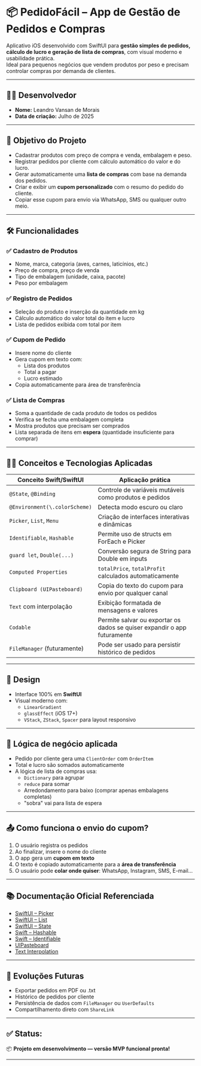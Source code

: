 # 📦 PedidoFácil – App de Gestão de Pedidos e Compras

Aplicativo iOS desenvolvido com SwiftUI para **gestão simples de pedidos, cálculo de lucro e geração de lista de compras**, com visual moderno e usabilidade prática.  
Ideal para pequenos negócios que vendem produtos por peso e precisam controlar compras por demanda de clientes.

---

## 🧑‍💻 Desenvolvedor
- **Nome:** Leandro Vansan de Morais    
- **Data de criação:** Julho de 2025  

---

## 🎯 Objetivo do Projeto

- Cadastrar produtos com preço de compra e venda, embalagem e peso.
- Registrar pedidos por cliente com cálculo automático do valor e do lucro.
- Gerar automaticamente uma **lista de compras** com base na demanda dos pedidos.
- Criar e exibir um **cupom personalizado** com o resumo do pedido do cliente.
- Copiar esse cupom para envio via WhatsApp, SMS ou qualquer outro meio.

---

## 🛠 Funcionalidades

### ✅ Cadastro de Produtos
- Nome, marca, categoria (aves, carnes, laticínios, etc.)
- Preço de compra, preço de venda
- Tipo de embalagem (unidade, caixa, pacote)
- Peso por embalagem

### ✅ Registro de Pedidos
- Seleção do produto e inserção da quantidade em kg
- Cálculo automático do valor total do item e lucro
- Lista de pedidos exibida com total por item

### ✅ Cupom de Pedido
- Insere nome do cliente
- Gera cupom em texto com:
  - Lista dos produtos
  - Total a pagar
  - Lucro estimado
- Copia automaticamente para área de transferência

### ✅ Lista de Compras
- Soma a quantidade de cada produto de todos os pedidos
- Verifica se fecha uma embalagem completa
- Mostra produtos que precisam ser comprados
- Lista separada de itens em **espera** (quantidade insuficiente para comprar)

---

## 🧑‍🏫 Conceitos e Tecnologias Aplicadas

| Conceito Swift/SwiftUI         | Aplicação prática                                                                 |
|-------------------------------|-------------------------------------------------------------------------------------|
| `@State`, `@Binding`          | Controle de variáveis mutáveis como produtos e pedidos                             |
| `@Environment(\.colorScheme)` | Detecta modo escuro ou claro                                                       |
| `Picker`, `List`, `Menu`      | Criação de interfaces interativas e dinâmicas                                      |
| `Identifiable`, `Hashable`    | Permite uso de structs em ForEach e Picker                                         |
| `guard let`, `Double(...)`    | Conversão segura de String para Double em inputs                                   |
| `Computed Properties`         | `totalPrice`, `totalProfit` calculados automaticamente                            |
| `Clipboard (UIPasteboard)`    | Copia do texto do cupom para envio por qualquer canal                              |
| `Text` com interpolação       | Exibição formatada de mensagens e valores                                          |
| `Codable`                     | Permite salvar ou exportar os dados se quiser expandir o app futuramente          |
| `FileManager` (futuramente)   | Pode ser usado para persistir histórico de pedidos                                 |

---

## 📱 Design

- Interface 100% em **SwiftUI**
- Visual moderno com:
  - `LinearGradient`
  - `glassEffect` (iOS 17+)
  - `VStack`, `ZStack`, `Spacer` para layout responsivo

---

## 🧪 Lógica de negócio aplicada

- Pedido por cliente gera uma `ClientOrder` com `OrderItem`
- Total e lucro são somados automaticamente
- A lógica de lista de compras usa:
  - `Dictionary` para agrupar
  - `reduce` para somar
  - Arredondamento para baixo (comprar apenas embalagens completas)
  - "sobra" vai para lista de espera

---

## 📤 Como funciona o envio do cupom?

1. O usuário registra os pedidos
2. Ao finalizar, insere o nome do cliente
3. O app gera um **cupom em texto**
4. O texto é copiado automaticamente para a **área de transferência**
5. O usuário pode **colar onde quiser**: WhatsApp, Instagram, SMS, E-mail...

---

## 📚 Documentação Oficial Referenciada

- [SwiftUI – Picker](https://developer.apple.com/documentation/swiftui/picker)
- [SwiftUI – List](https://developer.apple.com/documentation/swiftui/list)
- [SwiftUI – State](https://developer.apple.com/documentation/swiftui/state)
- [Swift – Hashable](https://developer.apple.com/documentation/swift/hashable)
- [Swift – Identifiable](https://developer.apple.com/documentation/swift/identifiable)
- [UIPasteboard](https://developer.apple.com/documentation/uikit/uipasteboard)
- [Text Interpolation](https://developer.apple.com/documentation/swiftui/text)

---

## 🚀 Evoluções Futuras

- Exportar pedidos em PDF ou .txt
- Histórico de pedidos por cliente
- Persistência de dados com `FileManager` ou `UserDefaults`
- Compartilhamento direto com `ShareLink`

---

## ✅ Status:  
📦 **Projeto em desenvolvimento — versão MVP funcional pronta!**

---
